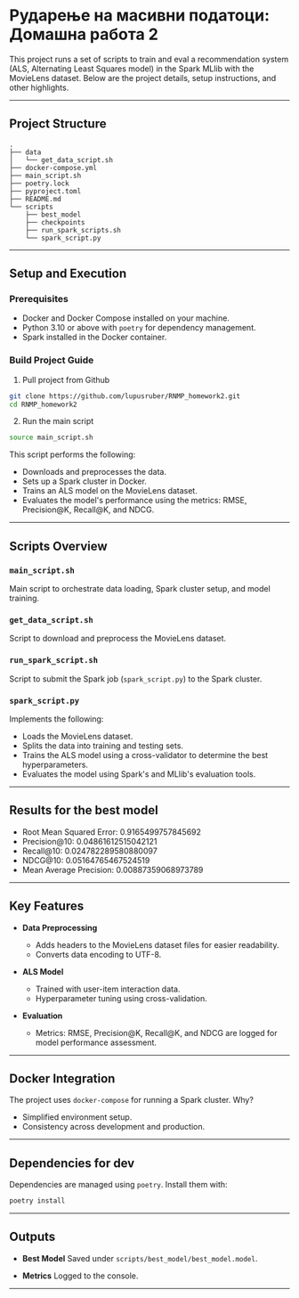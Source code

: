 
# Рударење на масивни податоци: Домашна работа 2

This project runs a set of scripts to train and eval a recommendation system (ALS, Alternating Least Squares model) in the Spark MLlib with the MovieLens dataset. Below are the project details, setup instructions, and other highlights.

---

## Project Structure

```
.
├── data
│   └── get_data_script.sh
├── docker-compose.yml
├── main_script.sh
├── poetry.lock
├── pyproject.toml
├── README.md
└── scripts
    ├── best_model
    ├── checkpoints
    ├── run_spark_scripts.sh
    └── spark_script.py
```

---

## Setup and Execution

### Prerequisites

- Docker and Docker Compose installed on your machine.
- Python 3.10 or above with `poetry` for dependency management.
- Spark installed in the Docker container.

### Build Project Guide

1. Pull project from Github
```bash
git clone https://github.com/lupusruber/RNMP_homework2.git
cd RNMP_homework2
```

2. Run the main script
```bash
source main_script.sh
```

This script performs the following:
- Downloads and preprocesses the data.
- Sets up a Spark cluster in Docker.
- Trains an ALS model on the MovieLens dataset.
- Evaluates the model's performance using the metrics: RMSE, Precision@K, Recall@K, and NDCG.

---

## Scripts Overview

### `main_script.sh`
Main script to orchestrate data loading, Spark cluster setup, and model training.

### `get_data_script.sh`
Script to download and preprocess the MovieLens dataset.

### `run_spark_script.sh`
Script to submit the Spark job (`spark_script.py`) to the Spark cluster.

### `spark_script.py`
Implements the following:
- Loads the MovieLens dataset.
- Splits the data into training and testing sets.
- Trains the ALS model using a cross-validator to determine the best hyperparameters.
- Evaluates the model using Spark's and MLlib's evaluation tools.

---

## Results for the best model

- Root Mean Squared Error: 0.9165499757845692
- Precision@10: 0.04861612515042121
- Recall@10: 0.024782289580880097
- NDCG@10: 0.05164765467524519
- Mean Average Precision: 0.00887359068973789

---

## Key Features

- **Data Preprocessing**
  - Adds headers to the MovieLens dataset files for easier readability.
  - Converts data encoding to UTF-8.

- **ALS Model**
  - Trained with user-item interaction data.
  - Hyperparameter tuning using cross-validation.

- **Evaluation**
  - Metrics: RMSE, Precision@K, Recall@K, and NDCG are logged for model performance assessment.

---

## Docker Integration

The project uses `docker-compose` for running a Spark cluster. Why?
- Simplified environment setup.
- Consistency across development and production.

---

## Dependencies for dev

Dependencies are managed using `poetry`. Install them with:
```bash
poetry install
```

---

## Outputs

- **Best Model**
  Saved under `scripts/best_model/best_model.model`.

- **Metrics**
  Logged to the console.

---